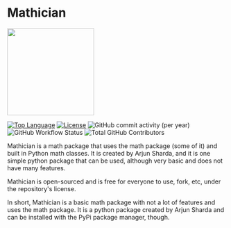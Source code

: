 # Mathician
<img height="200" width="200" src="https://cdn.discordapp.com/attachments/980115259534749746/984839027398160394/Untitled.png"/>


[![Top Language](https://img.shields.io/github/languages/top/ArjunSharda/Mathician)](https://python.org)
[![License](https://img.shields.io/github/license/ajsharda17/Mathician?color=l&label=License)](https://github.com/ArjunSharda/Mathician/blob/main/LICENSE)
![GitHub commit activity (per year)](https://img.shields.io/github/commit-activity/y/ArjunSharda/Mathician)
![GitHub Workflow Status](https://img.shields.io/github/workflow/status/ArjunSharda/Mathician/Dependency%20Review?label=workflow)
![Total GitHub Contributors](https://img.shields.io/github/contributors/ArjunSharda/Mathician?label=total%20contributors)

Mathician is a math package that uses the math package (some of it) and built in Python math classes. It is created by Arjun Sharda, and it is one simple python package that can be used, although very basic and does not have many features. 

Mathician is open-sourced and is free for everyone to use, fork, etc, under the repository's license.

In short, Mathician is a basic math package with not a lot of features and uses the math package. It is a python package created by Arjun Sharda and can be installed with the PyPi package manager, though.
